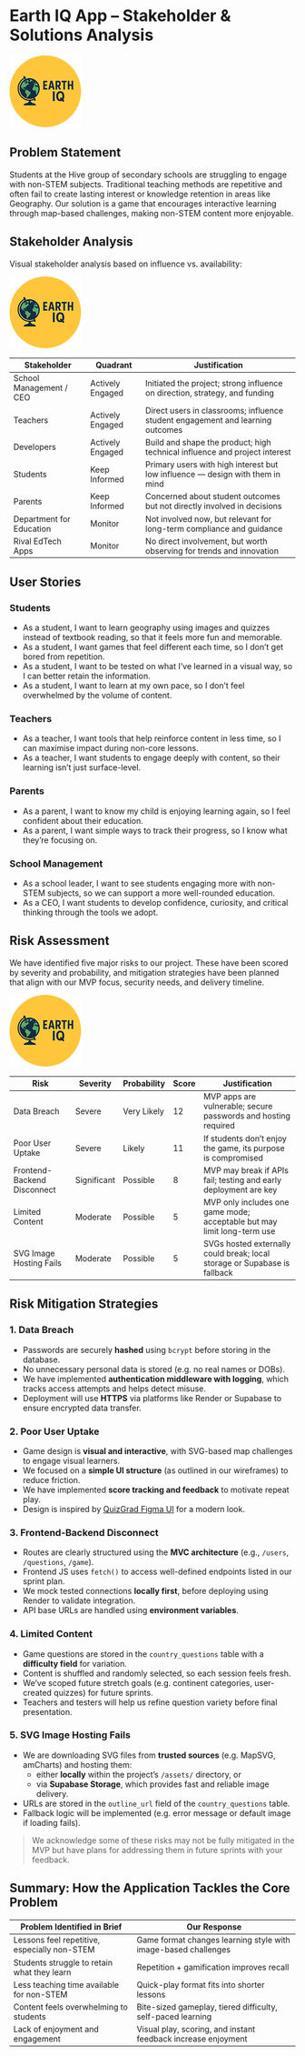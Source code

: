 # Earth IQ App – Stakeholder & Solutions Analysis

![Earth IQ Logo](./client/assests/logo.jpg)

## Problem Statement

Students at the Hive group of secondary schools are struggling to engage with non-STEM subjects. Traditional teaching methods are repetitive and often fail to create lasting interest or knowledge retention in areas like Geography. Our solution is a game that encourages interactive learning through map-based challenges, making non-STEM content more enjoyable.

## Stakeholder Analysis

Visual stakeholder analysis based on influence vs. availability:

![Stakeholder Analysis Diagram](./client/assests/logo.jpg)

| Stakeholder              | Quadrant         | Justification                                                                 |
|--------------------------|------------------|-------------------------------------------------------------------------------|
| School Management / CEO  | Actively Engaged | Initiated the project; strong influence on direction, strategy, and funding   |
| Teachers                 | Actively Engaged | Direct users in classrooms; influence student engagement and learning outcomes|
| Developers        | Actively Engaged | Build and shape the product; high technical influence and project interest    |
| Students                 | Keep Informed    | Primary users with high interest but low influence — design with them in mind |
| Parents                  | Keep Informed    | Concerned about student outcomes but not directly involved in decisions       |
| Department for Education | Monitor          | Not involved now, but relevant for long-term compliance and guidance          |
| Rival EdTech Apps        | Monitor          | No direct involvement, but worth observing for trends and innovation          |

## User Stories

### Students
- As a student, I want to learn geography using images and quizzes instead of textbook reading, so that it feels more fun and memorable.
- As a student, I want games that feel different each time, so I don’t get bored from repetition.
- As a student, I want to be tested on what I’ve learned in a visual way, so I can better retain the information.
- As a student, I want to learn at my own pace, so I don’t feel overwhelmed by the volume of content.

### Teachers
- As a teacher, I want tools that help reinforce content in less time, so I can maximise impact during non-core lessons.
- As a teacher, I want students to engage deeply with content, so their learning isn’t just surface-level.

### Parents
- As a parent, I want to know my child is enjoying learning again, so I feel confident about their education.
- As a parent, I want simple ways to track their progress, so I know what they’re focusing on.

### School Management
- As a school leader, I want to see students engaging more with non-STEM subjects, so we can support a more well-rounded education.
- As a CEO, I want students to develop confidence, curiosity, and critical thinking through the tools we adopt.

## Risk Assessment

We have identified five major risks to our project. These have been scored by severity and probability, and mitigation strategies have been planned that align with our MVP focus, security needs, and delivery timeline.

![Risk Matrix](./client/assests/logo.jpg)

| Risk                         | Severity     | Probability   | Score | Justification                                                                 |
|------------------------------|--------------|----------------|--------|-------------------------------------------------------------------------------|
| Data Breach                  | Severe       | Very Likely     |  12     | MVP apps are vulnerable; secure passwords and hosting required                |
| Poor User Uptake             | Severe       | Likely          |  11     | If students don’t enjoy the game, its purpose is compromised                  |
| Frontend-Backend Disconnect  | Significant  | Possible        |  8      | MVP may break if APIs fail; testing and early deployment are key              |
| Limited Content              | Moderate     | Possible        |  5      | MVP only includes one game mode; acceptable but may limit long-term use       |
| SVG Image Hosting Fails      | Moderate     | Possible        |  5      | SVGs hosted externally could break; local storage or Supabase is fallback     |

## Risk Mitigation Strategies

### 1. Data Breach
- Passwords are securely **hashed** using `bcrypt` before storing in the database.
- No unnecessary personal data is stored (e.g. no real names or DOBs).
- We have implemented **authentication middleware with logging**, which tracks access attempts and helps detect misuse.
- Deployment will use **HTTPS** via platforms like Render or Supabase to ensure encrypted data transfer.

### 2. Poor User Uptake
- Game design is **visual and interactive**, with SVG-based map challenges to engage visual learners.
- We focused on a **simple UI structure** (as outlined in our wireframes) to reduce friction.
- We have implemented **score tracking and feedback** to motivate repeat play.
- Design is inspired by [QuizGrad Figma UI](https://www.figma.com/design/G8DrXo445hwRRbBQZLaMGS/QuizGrad-webapp--Community) for a modern look.

### 3. Frontend-Backend Disconnect
- Routes are clearly structured using the **MVC architecture** (e.g., `/users`, `/questions`, `/game`).
- Frontend JS uses `fetch()` to access well-defined endpoints listed in our sprint plan.
- We mock tested connections **locally first**, before deploying using Render to validate integration.
- API base URLs are handled using **environment variables**.

### 4. Limited Content
- Game questions are stored in the `country_questions` table with a **difficulty field** for variation.
- Content is shuffled and randomly selected, so each session feels fresh.
- We’ve scoped future stretch goals (e.g. continent categories, user-created quizzes) for future sprints.
- Teachers and testers will help us refine question variety before final presentation.

### 5. SVG Image Hosting Fails
- We are downloading SVG files from **trusted sources** (e.g. MapSVG, amCharts) and hosting them:
  - either **locally** within the project’s `/assets/` directory, or
  - via **Supabase Storage**, which provides fast and reliable image delivery.
- URLs are stored in the `outline_url` field of the `country_questions` table.
- Fallback logic will be implemented (e.g. error message or default image if loading fails).

> We acknowledge some of these risks may not be fully mitigated in the MVP but have plans for addressing them in future sprints with your feedback.

## Summary: How the Application Tackles the Core Problem

| Problem Identified in Brief                              | Our Response                                                 |
|-----------------------------------------------------------|---------------------------------------------------------------|
| Lessons feel repetitive, especially non-STEM              | Game format changes learning style with image-based challenges|
| Students struggle to retain what they learn               | Repetition + gamification improves recall                     |
| Less teaching time available for non-STEM                 | Quick-play format fits into shorter lessons                   |
| Content feels overwhelming to students                    | Bite-sized gameplay, tiered difficulty, self-paced learning   |
| Lack of enjoyment and engagement                          | Visual play, scoring, and instant feedback increase enjoyment |